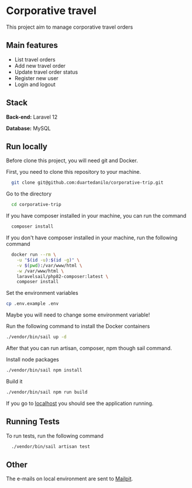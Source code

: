 
# Corporative travel

This project aim to manage corporative travel orders

## Main features
- List travel orders
- Add new travel order
- Update travel order status
- Register new user
- Login and logout

## Stack

**Back-end:** Laravel 12

**Database:** MySQL


## Run locally

Before clone this project, you will need git and Docker.

First, you need to clone this repository to your machine.
```bash
  git clone git@github.com:duartedanilo/corporative-trip.git
```

Go to the directory
```bash
  cd corporative-trip
```

If you have composer installed in your machine, you can run the command
```bash
  composer install
```

If you don't have composer installed in your machine, run the following command
```bash
  docker run --rm \
    -u "$(id -u):$(id -g)" \
    -v $(pwd):/var/www/html \
    -w /var/www/html \
    laravelsail/php82-composer:latest \
    composer install
```

Set the environment variables
```bash
cp .env.example .env
```

Maybe you will need to change some environment variable!

Run the following command to install the Docker containers
```bash
./vendor/bin/sail up -d
```

After that you can run artisan, composer, npm though sail command.

Install node packages
```bash
./vendor/bin/sail npm install
```

Build it
```bash
./vendor/bin/sail npm run build
```

If you go to [localhost](http://localhost) you should see the application running.

## Running Tests

To run tests, run the following command

```bash
  ./vendor/bin/sail artisan test
```

## Other
The e-mails on local environment are sent to [Mailpit](http://localhost:8025/). 
